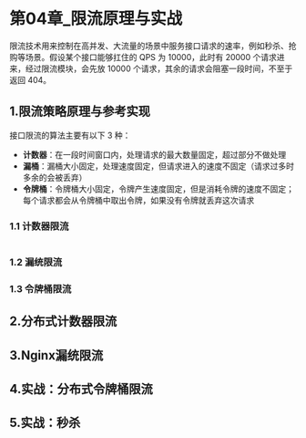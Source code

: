 # 第04章_限流原理与实战

限流技术用来控制在高并发、大流量的场景中服务接口请求的速率，例如秒杀、抢购等场景。假设某个接口能够扛住的 QPS 为 10000，此时有 20000 个请求进来，经过限流模块，会先放 10000 个请求，其余的请求会阻塞一段时间，不至于返回 404。



## 1.限流策略原理与参考实现

接口限流的算法主要有以下 3 种：

- **计数器**：在一段时间窗口内，处理请求的最大数量固定，超过部分不做处理
- **漏桶**：漏桶大小固定，处理速度固定，但请求进入的速度不固定（请求过多时多余的会被丢弃）
- **令牌桶**：令牌桶大小固定，令牌产生速度固定，但是消耗令牌的速度不固定；每个请求都会从令牌桶中取出令牌，如果没有令牌就丢弃这次请求

### 1.1 计数器限流

```java

```

### 1.2 漏统限流

### 1.3 令牌桶限流

## 2.分布式计数器限流

## 3.Nginx漏统限流

## 4.实战：分布式令牌桶限流

## 5.实战：秒杀